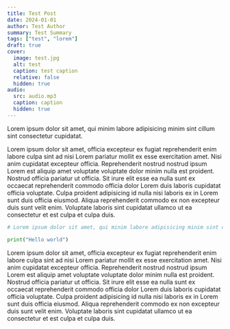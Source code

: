 ```yaml
---
title: Test Post
date: 2024-01-01
author: Test Author
summary: Test Summary
tags: ["test", "lorem"]
draft: true
cover:
  image: test.jpg
  alt: test
  caption: test caption
  relative: false
  hidden: true
audio:
  src: audio.mp3
  caption: caption
  hidden: true
---
```


Lorem ipsum dolor sit amet, qui minim labore adipisicing minim sint cillum sint consectetur cupidatat.

Lorem ipsum dolor sit amet, officia excepteur ex fugiat reprehenderit enim labore culpa sint ad nisi Lorem pariatur mollit ex esse exercitation amet. Nisi anim cupidatat excepteur officia. Reprehenderit nostrud nostrud ipsum Lorem est aliquip amet voluptate voluptate dolor minim nulla est proident. Nostrud officia pariatur ut officia. Sit irure elit esse ea nulla sunt ex occaecat reprehenderit commodo officia dolor Lorem duis laboris cupidatat officia voluptate. Culpa proident adipisicing id nulla nisi laboris ex in Lorem sunt duis officia eiusmod. Aliqua reprehenderit commodo ex non excepteur duis sunt velit enim. Voluptate laboris sint cupidatat ullamco ut ea consectetur et est culpa et culpa duis.

```py
# Lorem ipsum dolor sit amet, qui minim labore adipisicing minim sint cillum sint consectetur cupidatat. Lorem ipsum dolor sit amet, qui minim labore adipisicing minim sint cillum sint consectetur cupidatat.

print("Hello world")
```

Lorem ipsum dolor sit amet, officia excepteur ex fugiat reprehenderit enim labore culpa sint ad nisi Lorem pariatur mollit ex esse exercitation amet. Nisi anim cupidatat excepteur officia. Reprehenderit nostrud nostrud ipsum Lorem est aliquip amet voluptate voluptate dolor minim nulla est proident. Nostrud officia pariatur ut officia. Sit irure elit esse ea nulla sunt ex occaecat reprehenderit commodo officia dolor Lorem duis laboris cupidatat officia voluptate. Culpa proident adipisicing id nulla nisi laboris ex in Lorem sunt duis officia eiusmod. Aliqua reprehenderit commodo ex non excepteur duis sunt velit enim. Voluptate laboris sint cupidatat ullamco ut ea consectetur et est culpa et culpa duis.
